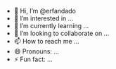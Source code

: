 - 👋 Hi, I’m @erfandado
- 👀 I’m interested in ...
- 🌱 I’m currently learning ...
- 💞️ I’m looking to collaborate on ...
- 📫 How to reach me ...
- 😄 Pronouns: ...
- ⚡ Fun fact: ...

<!---
erfandado/erfandado is a ✨ special ✨ repository because its `README.md` (this file) appears on your GitHub profile.
You can click the Preview link to take a look at your changes.
--->
